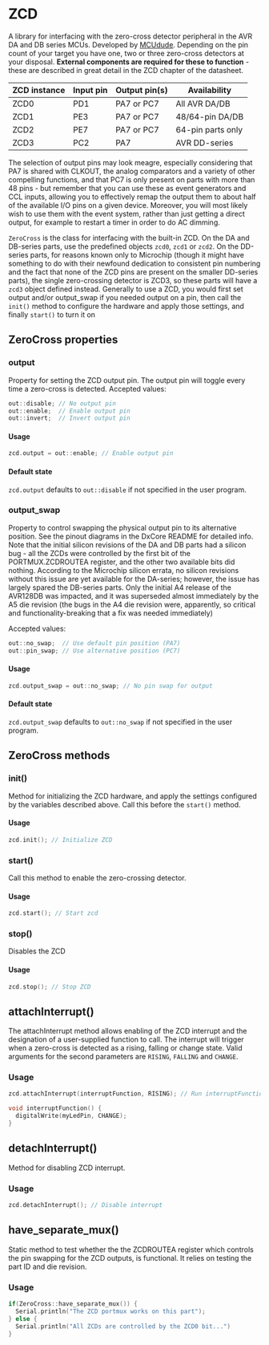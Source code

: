 # ZCD
A library for interfacing with the zero-cross detector peripheral in the AVR DA and DB series MCUs.
Developed by [MCUdude](https://github.com/MCUdude/).
Depending on the pin count of your target you have one, two or three zero-cross detectors at your disposal.
**External components are required for these to function** - these are described in great detail in the ZCD chapter of the datasheet.

ZCD instance | Input pin | Output pin(s) | Availability
-------------|-----------|---------------|----------------
ZCD0         | PD1       |    PA7 or PC7 | All AVR DA/DB
ZCD1         | PE3       |    PA7 or PC7 | 48/64-pin DA/DB
ZCD2         | PE7       |    PA7 or PC7 | 64-pin parts only
ZCD3         | PC2       |           PA7 | AVR DD-series

The selection of output pins may look meagre, especially considering that PA7 is shared with CLKOUT, the analog comparators and a variety of other compelling functions, and that PC7 is only present on parts with more than 48 pins - but remember that you can use these as event generators and CCL inputs, allowing you to effectively remap the output them to about half of the available I/O pins on a given device. Moreover, you will most likely wish to use them with the event system, rather than just getting a direct output, for example to restart a timer in order to do AC dimming.

`ZeroCross` is the class for interfacing with the built-in ZCD. On the DA and DB-series parts, use the predefined objects `zcd0`, `zcd1` or `zcd2`. On the DD-series parts, for reasons known only to Microchip (though it might have something to do with their newfound dedication to consistent pin numbering and the fact that none of the ZCD pins are present on the smaller DD-series parts), the single zero-crossing detector is ZCD3, so these parts will have a `zcd3` object defined instead.  Generally to use a ZCD, you would first set output and/or output_swap if you needed output on a pin, then call the `init()` method to configure the hardware and apply those settings, and finally `start()` to turn it on

## ZeroCross properties

### output
Property for setting the ZCD output pin. The output pin will toggle every time a zero-cross is detected.
Accepted values:
``` c++
out::disable; // No output pin
out::enable;  // Enable output pin
out::invert;  // Invert output pin
```

#### Usage
``` c++
zcd.output = out::enable; // Enable output pin
```

#### Default state
`zcd.output` defaults to `out::disable` if not specified in the user program.


### output_swap
Property to control swapping the physical output pin to its alternative position.  See the pinout diagrams in the DxCore README for detailed info.
Note that the initial silicon revisions of the DA and DB parts had a silicon bug - all the ZCDs were controlled by the first bit of the PORTMUX.ZCDROUTEA register, and the other two available bits did nothing. According to the Microchip silicon errata, no silicon revisions without this issue are yet available for the DA-series; however, the issue has largely spared the DB-series parts. Only the initial A4 release of the AVR128DB was impacted, and it was superseded almost immediately by the A5 die revision (the bugs in the A4 die revision were, apparently, so critical and functionality-breaking that a fix was needed immediately)

Accepted values:
```c++
out::no_swap;  // Use default pin position (PA7)
out::pin_swap; // Use alternative position (PC7)
```

#### Usage
```c++
zcd.output_swap = out::no_swap; // No pin swap for output
```

#### Default state
`zcd.output_swap` defaults to `out::no_swap` if not specified in the user program.

## ZeroCross methods

### init()
Method for initializing the ZCD hardware, and apply the settings configured by the variables described above. Call this before the `start()` method.
#### Usage
```c++
zcd.init(); // Initialize ZCD
```

### start()
Call this method to enable the zero-crossing detector.
#### Usage
```c++
zcd.start(); // Start zcd
```


### stop()
Disables the ZCD

#### Usage
```c++
zcd.stop(); // Stop ZCD
```


## attachInterrupt()
The attachInterrupt method allows enabling of the ZCD interrupt and the designation of a user-supplied function to call. The interrupt will trigger when a zero-cross is detected as a rising, falling or change state.
Valid arguments for the second parameters are `RISING`, `FALLING` and `CHANGE`.

### Usage
```c++
zcd.attachInterrupt(interruptFunction, RISING); // Run interruptFunction when a rising zero-cross is detected

void interruptFunction() {
  digitalWrite(myLedPin, CHANGE);
}
```


## detachInterrupt()
Method for disabling ZCD interrupt.

### Usage
```c++
zcd.detachInterrupt(); // Disable interrupt
```

## have_separate_mux()
Static method to test whether the the ZCDROUTEA register which controls the pin swapping for the ZCD outputs, is functional. It relies on testing the part ID and die revision.

### Usage
```c++
if(ZeroCross::have_separate_mux()) {
  Serial.println("The ZCD portmux works on this part");
} else {
  Serial.println("All ZCDs are controlled by the ZCD0 bit...")
}
```
